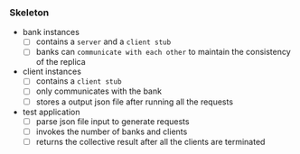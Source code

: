 ### Skeleton 

- bank instances 
    - [ ] contains a `server` and a `client stub`
    - [ ] banks can `communicate with each other` to maintain the consistency of the replica
 
- client instances 
    - [ ] contains a `client stub`
    - [ ] only communicates with the bank
    - [ ] stores a output json file after running all the requests  

- test application 
    - [ ] parse json file input to generate requests 
    - [ ] invokes the number of banks and clients 
    - [ ] returns the collective result after all the clients are terminated
